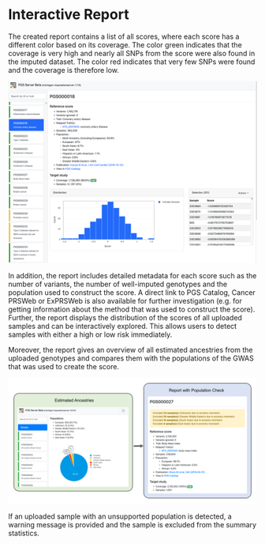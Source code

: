 # Interactive Report

The created report contains a list of all scores, where each score has a different color based on its coverage. The color green indicates that the coverage is very high and nearly all SNPs from the score were also found in the imputed dataset. The color red indicates that very few SNPs were found and the coverage is therefore low.

![report.png](images/report-01.png)

In addition, the report includes detailed metadata for each score such as the number of variants, the number of well-imputed genotypes and the population used to construct the score. A direct link to PGS Catalog, Cancer PRSWeb or ExPRSWeb is also available for further investigation (e.g. for getting information about the method that was used to construct the score). Further, the report displays the distribution of the scores of all uploaded samples and can be interactively explored. This allows users to detect samples with either a high or low risk immediately.

Moreover, the report gives an overview of all estimated ancestries from the uploaded genotypes and compares them with the populations of the GWAS that was used to create the score.

![report.png](images/report-02.png)


If an uploaded sample with an unsupported population is detected, a warning message is provided and the sample is excluded from the summary statistics. 
